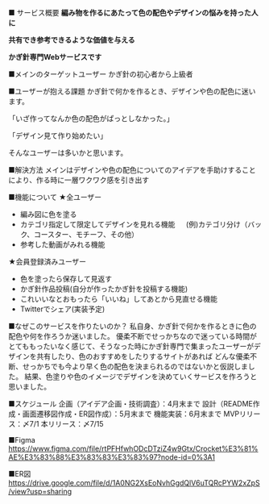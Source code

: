 ■ サービス概要
**編み物を作るにあたって色の配色やデザインの悩みを持った人に**

**共有でき参考できるような価値を与える**

**かぎ針専門Webサービスです**

■メインのターゲットユーザー
 かぎ針の初心者から上級者

■ユーザーが抱える課題
 かぎ針で何かを作るとき、デザインや色の配色に迷います。

「いざ作ってなんか色の配色がぱっとしなかった。」

「デザイン見て作り始めたい」

そんなユーザーは多いかと思います。

■解決方法
 メインはデザインや色の配色についてのアイデアを手助けすることにより、作る時に一層ワクワク感を引き出す

■機能について
★全ユーザー
- 編み図に色を塗る
- カテゴリ指定して限定してデザインを見れる機能
　 (例)カテゴリ分け（バック、コースター、モチーフ、その他）
- 参考した動画がみれる機能

★会員登録済みユーザー
- 色を塗ったら保存して見返す
- かぎ針作品投稿(自分が作ったかぎ針を投稿する機能)
- これいいなとおもったら「いいね」してあとから見直せる機能
- Twitterでシェア(実装予定)

■なぜこのサービスを作りたいのか？
 私自身、かぎ針で何かを作るときに色の配色や何を作ろうか迷いました。
優柔不断でせっかちなので迷っている時間がとてももったいなく感じて、そうなった時にかぎ針専門で集まったユーザーがデザインを共有したり、色のおすすめをしたりするサイトがあれば
どんな優柔不断、せっかちでも今より早く色の配色を決まられるのではないかと仮説しました。
結果、色塗りや色のイメージでデザインを決めていくサービスを作ろうと思いました。

■スケジュール
企画（アイデア企画・技術調査）：4月末まで
設計（README作成・画面遷移図作成・ER図作成）：5月末まで
機能実装：6月末まで
MVPリリース：〆7/1
本リリース：〆7/15

■Figma
https://www.figma.com/file/rtPFHfwhODcDTziZ4w9Gtx/Crocket%E3%81%AE%E3%83%88%E3%83%83%E3%83%97?node-id=0%3A1

■ER図
https://drive.google.com/file/d/1A0NG2XsEoNvhGgdQlV6uTQRcPYW2xZpS/view?usp=sharing